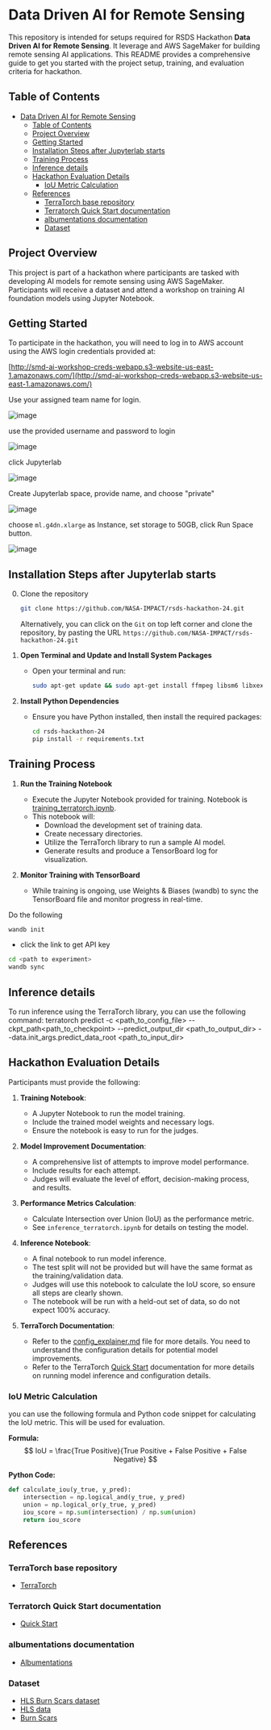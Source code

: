 # Data Driven AI for Remote Sensing

This repository is intended for setups required for RSDS Hackathon **Data Driven AI for Remote Sensing**. It leverage and AWS SageMaker for building remote sensing AI applications. This README provides a comprehensive guide to get you started with the project setup, training, and evaluation criteria for hackathon.

## Table of Contents
- [Data Driven AI for Remote Sensing](#data-driven-ai-for-remote-sensing)
  - [Table of Contents](#table-of-contents)
  - [Project Overview](#project-overview)
  - [Getting Started](#getting-started)
  - [Installation Steps after Jupyterlab starts](#installation-steps-after-jupyterlab-starts)
  - [Training Process](#training-process)
  - [Inference details](#inference-details)
  - [Hackathon Evaluation Details](#hackathon-evaluation-details)
    - [IoU Metric Calculation](#iou-metric-calculation)
  - [References](#references)
    - [TerraTorch base repository](#terratorch-base-repository)
    - [Terratorch Quick Start documentation](#terratorch-quick-start-documentation)
    - [albumentations documentation](#albumentations-documentation)
    - [Dataset](#dataset)

## Project Overview

This project is part of a hackathon where participants are tasked with developing AI models for remote sensing using AWS SageMaker. Participants will receive a dataset and attend a workshop on training AI foundation models using Jupyter Notebook.

## Getting Started

To participate in the hackathon, you will need to log in to AWS account using the AWS login credentials provided at:

[http://smd-ai-workshop-creds-webapp.s3-website-us-east-1.amazonaws.com/](http://smd-ai-workshop-creds-webapp.s3-website-us-east-1.amazonaws.com/)

Use your assigned team name for login.

![image](https://github.com/user-attachments/assets/7c9634f5-d3cf-4398-bc5f-5ec1ab821202)

use the provided username and password to login 

![image](https://github.com/user-attachments/assets/adc7fdfc-b3f5-4605-99bd-8d5c916b013e)

click Jupyterlab 

![image](https://github.com/user-attachments/assets/5d743902-7556-4a50-b1ef-30c887ed90d9)

Create Jupyterlab space, provide name, and choose "private"

![image](https://github.com/user-attachments/assets/cbd5b10a-5f01-43d1-9450-ab9e2ab85c6c)

choose `ml.g4dn.xlarge` as Instance, set storage to 50GB, click Run Space button.

![image](https://github.com/user-attachments/assets/98448458-1763-4909-bc41-3346e5f7673c)


## Installation Steps after Jupyterlab starts

0. Clone the repository
   ```bash
   git clone https://github.com/NASA-IMPACT/rsds-hackathon-24.git
   ```
   Alternatively, you can click on the `Git` on top left corner and clone the repository, by pasting the URL `https://github.com/NASA-IMPACT/rsds-hackathon-24.git`

1. **Open Terminal and Update and Install System Packages**
   - Open your terminal and run:
     ```bash
     sudo apt-get update && sudo apt-get install ffmpeg libsm6 libxext6 -y
     ```

2. **Install Python Dependencies**
   - Ensure you have Python installed, then install the required packages:
     ```bash
     cd rsds-hackathon-24
     pip install -r requirements.txt
     ```

## Training Process

1. **Run the Training Notebook** 
   - Execute the Jupyter Notebook provided for training. Notebook is [training_terratorch.ipynb](training_terratorch.ipynb).
   - This notebook will:
     - Download the development set of training data.
     - Create necessary directories.
     - Utilize the TerraTorch library to run a sample AI model.
     - Generate results and produce a TensorBoard log for visualization.

2. **Monitor Training with TensorBoard**
   - While training is ongoing, use Weights & Biases (wandb) to sync the TensorBoard file and monitor progress in real-time.

Do the following
```bash
wandb init
```
- click the link to get API key

```bash
cd <path to experiment>
wandb sync
```

## Inference details

To run inference using the TerraTorch library, you can use the following command:
terratorch predict -c <path_to_config_file> --ckpt_path<path_to_checkpoint> --predict_output_dir <path_to_output_dir> --data.init_args.predict_data_root <path_to_input_dir>

## Hackathon Evaluation Details 

Participants must provide the following:

1. **Training Notebook**:
   - A Jupyter Notebook to run the model training.
   - Include the trained model weights and necessary logs.
   - Ensure the notebook is easy to run for the judges.

2. **Model Improvement Documentation**:
   - A comprehensive list of attempts to improve model performance.
   - Include results for each attempt.
   - Judges will evaluate the level of effort, decision-making process, and results.

3. **Performance Metrics Calculation**:
   - Calculate Intersection over Union (IoU) as the performance metric.
   - See `inference_terratorch.ipynb` for details on testing the model.

4. **Inference Notebook**:
   - A final notebook to run model inference.
   - The test split will not be provided but will have the same format as the training/validation data.
   - Judges will use this notebook to calculate the IoU score, so ensure all steps are clearly shown.
   - The notebook will be run with a held-out set of data, so do not expect 100% accuracy.

5. **TerraTorch Documentation**:
   - Refer to the [config_explainer.md](configs/config_explainer.md) file for more details. You need to understand the configuration details for potential model improvements.
   - Refer to the TerraTorch [Quick Start](https://ibm.github.io/terratorch/quick_start/) documentation for more details on running model inference and configuration details.

### IoU Metric Calculation

you can use the following formula and Python code snippet for calculating the IoU metric. This will be used for evaluation.

**Formula:**
$$
IoU = \frac{True Positive}{True Positive + False Positive + False Negative}
$$


**Python Code:**
```python
def calculate_iou(y_true, y_pred):
    intersection = np.logical_and(y_true, y_pred)
    union = np.logical_or(y_true, y_pred)
    iou_score = np.sum(intersection) / np.sum(union)
    return iou_score
```
## References

### TerraTorch base repository
- [TerraTorch](https://github.com/IBM/terratorch)
### Terratorch Quick Start documentation
- [Quick Start](https://ibm.github.io/terratorch/quick_start/)
### albumentations documentation
- [Albumentations](https://albumentations.ai/docs/)
### Dataset
- [HLS Burn Scars dataset](https://huggingface.co/datasets/Muthukumaran/fire_scars_hackathon_dataset)
- [HLS data](https://hls.gsfc.nasa.gov/hls-data/)
- [Burn Scars](https://www.weather.gov/sew/burnscar)